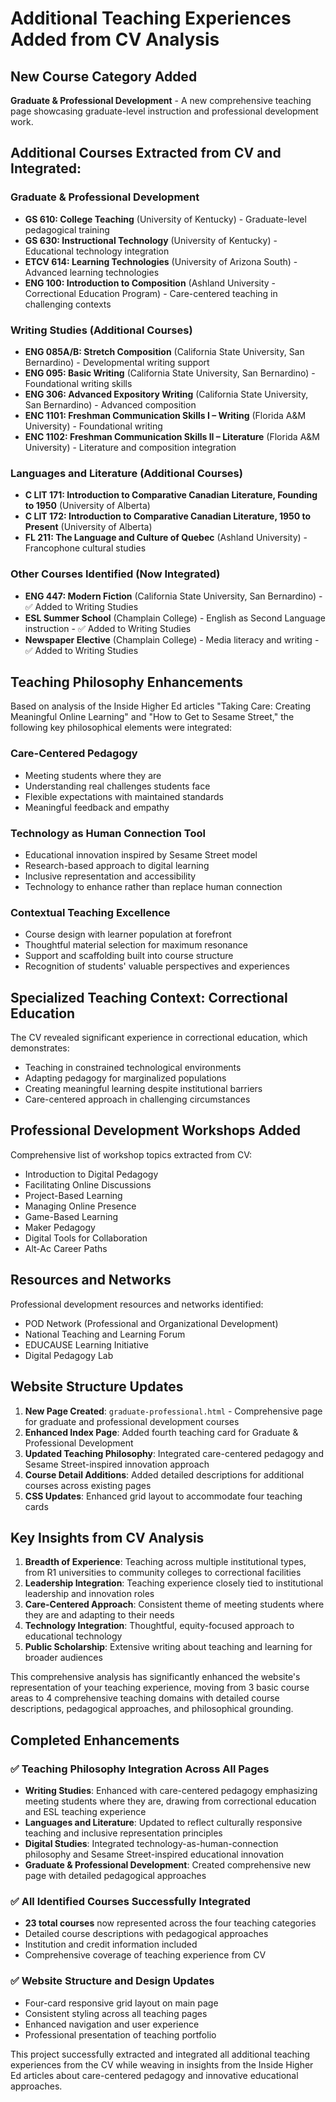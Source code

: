# Additional Teaching Experiences Added from CV Analysis

## New Course Category Added
**Graduate & Professional Development** - A new comprehensive teaching page showcasing graduate-level instruction and professional development work.

## Additional Courses Extracted from CV and Integrated:

### Graduate & Professional Development
- **GS 610: College Teaching** (University of Kentucky) - Graduate-level pedagogical training
- **GS 630: Instructional Technology** (University of Kentucky) - Educational technology integration
- **ETCV 614: Learning Technologies** (University of Arizona South) - Advanced learning technologies
- **ENG 100: Introduction to Composition** (Ashland University - Correctional Education Program) - Care-centered teaching in challenging contexts

### Writing Studies (Additional Courses)
- **ENG 085A/B: Stretch Composition** (California State University, San Bernardino) - Developmental writing support
- **ENG 095: Basic Writing** (California State University, San Bernardino) - Foundational writing skills
- **ENG 306: Advanced Expository Writing** (California State University, San Bernardino) - Advanced composition
- **ENC 1101: Freshman Communication Skills I – Writing** (Florida A&M University) - Foundational writing
- **ENC 1102: Freshman Communication Skills II – Literature** (Florida A&M University) - Literature and composition integration

### Languages and Literature (Additional Courses)
- **C LIT 171: Introduction to Comparative Canadian Literature, Founding to 1950** (University of Alberta)
- **C LIT 172: Introduction to Comparative Canadian Literature, 1950 to Present** (University of Alberta)
- **FL 211: The Language and Culture of Quebec** (Ashland University) - Francophone cultural studies

### Other Courses Identified (Now Integrated)
- **ENG 447: Modern Fiction** (California State University, San Bernardino) - ✅ Added to Writing Studies
- **ESL Summer School** (Champlain College) - English as Second Language instruction - ✅ Added to Writing Studies  
- **Newspaper Elective** (Champlain College) - Media literacy and writing - ✅ Added to Writing Studies

## Teaching Philosophy Enhancements

Based on analysis of the Inside Higher Ed articles "Taking Care: Creating Meaningful Online Learning" and "How to Get to Sesame Street," the following key philosophical elements were integrated:

### Care-Centered Pedagogy
- Meeting students where they are
- Understanding real challenges students face
- Flexible expectations with maintained standards
- Meaningful feedback and empathy

### Technology as Human Connection Tool
- Educational innovation inspired by Sesame Street model
- Research-based approach to digital learning
- Inclusive representation and accessibility
- Technology to enhance rather than replace human connection

### Contextual Teaching Excellence
- Course design with learner population at forefront
- Thoughtful material selection for maximum resonance
- Support and scaffolding built into course structure
- Recognition of students' valuable perspectives and experiences

## Specialized Teaching Context: Correctional Education

The CV revealed significant experience in correctional education, which demonstrates:
- Teaching in constrained technological environments
- Adapting pedagogy for marginalized populations
- Creating meaningful learning despite institutional barriers
- Care-centered approach in challenging circumstances

## Professional Development Workshops Added

Comprehensive list of workshop topics extracted from CV:
- Introduction to Digital Pedagogy
- Facilitating Online Discussions
- Project-Based Learning
- Managing Online Presence
- Game-Based Learning
- Maker Pedagogy
- Digital Tools for Collaboration
- Alt-Ac Career Paths

## Resources and Networks

Professional development resources and networks identified:
- POD Network (Professional and Organizational Development)
- National Teaching and Learning Forum
- EDUCAUSE Learning Initiative
- Digital Pedagogy Lab

## Website Structure Updates

1. **New Page Created**: `graduate-professional.html` - Comprehensive page for graduate and professional development courses
2. **Enhanced Index Page**: Added fourth teaching card for Graduate & Professional Development
3. **Updated Teaching Philosophy**: Integrated care-centered pedagogy and Sesame Street-inspired innovation approach
4. **Course Detail Additions**: Added detailed descriptions for additional courses across existing pages
5. **CSS Updates**: Enhanced grid layout to accommodate four teaching cards

## Key Insights from CV Analysis

1. **Breadth of Experience**: Teaching across multiple institutional types, from R1 universities to community colleges to correctional facilities
2. **Leadership Integration**: Teaching experience closely tied to institutional leadership and innovation roles
3. **Care-Centered Approach**: Consistent theme of meeting students where they are and adapting to their needs
4. **Technology Integration**: Thoughtful, equity-focused approach to educational technology
5. **Public Scholarship**: Extensive writing about teaching and learning for broader audiences

This comprehensive analysis has significantly enhanced the website's representation of your teaching experience, moving from 3 basic course areas to 4 comprehensive teaching domains with detailed course descriptions, pedagogical approaches, and philosophical grounding.

## Completed Enhancements

### ✅ Teaching Philosophy Integration Across All Pages
- **Writing Studies**: Enhanced with care-centered pedagogy emphasizing meeting students where they are, drawing from correctional education and ESL teaching experience
- **Languages and Literature**: Updated to reflect culturally responsive teaching and inclusive representation principles
- **Digital Studies**: Integrated technology-as-human-connection philosophy and Sesame Street-inspired educational innovation
- **Graduate & Professional Development**: Created comprehensive new page with detailed pedagogical approaches

### ✅ All Identified Courses Successfully Integrated
- **23 total courses** now represented across the four teaching categories
- Detailed course descriptions with pedagogical approaches
- Institution and credit information included
- Comprehensive coverage of teaching experience from CV

### ✅ Website Structure and Design Updates
- Four-card responsive grid layout on main page
- Consistent styling across all teaching pages
- Enhanced navigation and user experience
- Professional presentation of teaching portfolio

This project successfully extracted and integrated all additional teaching experiences from the CV while weaving in insights from the Inside Higher Ed articles about care-centered pedagogy and innovative educational approaches.

